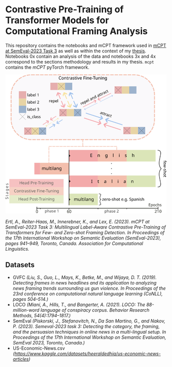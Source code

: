 # Contrastive Pre-Training of Transformer Models for Computational Framing Analysis
This repository contains the notebooks and mCPT framework used in [mCPT at SemEval-2023 Task 3](https://aclanthology.org/2023.semeval-1.130/) as well as within the context of my [thesis](thesis.pdf).
Notebooks 0x contain an analysis of the data and notebooks 3x and 4x correspond to the sections methodology and results in my thesis. `mcpt` contains the _mCPT_
pyTorch framework.

![mCPT-Overview](figures/training.png)

_Ertl, A., Reiter-Haas, M., Innerebner, K., and Lex, E. (2023). mCPT at SemEval-2023 Task 3: Multilingual Label-Aware Contrastive Pre-Training of Transformers for Few- and Zero-shot Framing Detection. In Proceedings of the 17th International Workshop on Semantic Evaluation (SemEval-2023), pages 941–949, Toronto, Canada. Association for Computational Linguistics._


## Datasets
- GVFC _(Liu, S., Guo, L., Mays, K., Betke, M., and Wijaya, D. T. (2019). Detecting frames in news headlines and its application to analyzing news framing trends surrounding us gun violence. In Proceedings of the 23rd conference on computational natural language learning (CoNLL), pages 504–514.)_
- LOCO _(Miani, A., Hills, T., and Bangerter, A. (2021). LOCO: The 88-million-word language of conspiracy corpus. Behavior Research Methods, 54(4):1794–1817.)_
- SemEval _(Piskorski, J., Stefanovitch, N., Da San Martino, G., and Nakov, P. (2023). Semeval-2023 task 3: Detecting the category, the framing, and the persuasion techniques in online news in a multi-lingual setup. In Proceedings of the 17th International Workshop on Semantic Evaluation, SemEval 2023, Toronto, Canada.)_
- US-Economic-News.csv _(https://www.kaggle.com/datasets/heeraldedhia/us-economic-news-articles)_
